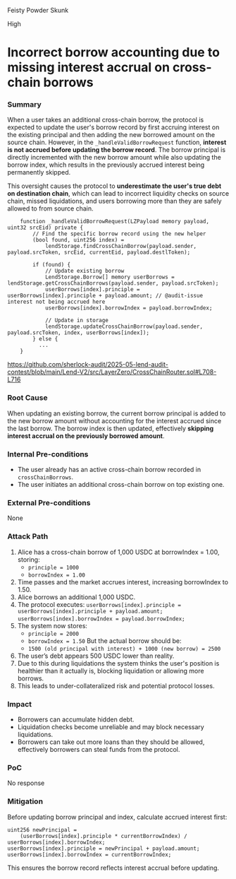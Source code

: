 Feisty Powder Skunk

High

# Incorrect borrow accounting due to missing interest accrual on cross-chain borrows

### Summary

When a user takes an additional cross-chain borrow, the protocol is expected to update the user's borrow record by first accruing interest on the existing principal and then adding the new borrowed amount on the source chain. However, in the `_handleValidBorrowRequest` function, **interest is not accrued before updating the borrow record**. The borrow principal is directly incremented with the new borrow amount while also updating the borrow index, which results in the previously accrued interest being permanently skipped.

This oversight causes the protocol to **underestimate the user's true debt on destination chain**, which can lead to incorrect liquidity checks on source chain, missed liquidations, and users borrowing more than they are safely allowed to from source chain.

```solidity
    function _handleValidBorrowRequest(LZPayload memory payload, uint32 srcEid) private {
        // Find the specific borrow record using the new helper
        (bool found, uint256 index) =
            lendStorage.findCrossChainBorrow(payload.sender, payload.srcToken, srcEid, currentEid, payload.destlToken);

        if (found) {
            // Update existing borrow
            LendStorage.Borrow[] memory userBorrows = lendStorage.getCrossChainBorrows(payload.sender, payload.srcToken);
            userBorrows[index].principle = userBorrows[index].principle + payload.amount; // @audit-issue interest not being accrued here
            userBorrows[index].borrowIndex = payload.borrowIndex;

            // Update in storage
            lendStorage.updateCrossChainBorrow(payload.sender, payload.srcToken, index, userBorrows[index]);
        } else {
          ...
    }
```

https://github.com/sherlock-audit/2025-05-lend-audit-contest/blob/main/Lend-V2/src/LayerZero/CrossChainRouter.sol#L708-L716

### Root Cause

When updating an existing borrow, the current borrow principal is added to the new borrow amount without accounting for the interest accrued since the last borrow. The borrow index is then updated, effectively **skipping interest accrual on the previously borrowed amount**.

### Internal Pre-conditions

- The user already has an active cross-chain borrow recorded in `crossChainBorrows`.
- The user initiates an additional cross-chain borrow on top existing one.

### External Pre-conditions

None

### Attack Path

1. Alice has a cross-chain borrow of 1,000 USDC at borrowIndex = 1.00, storing:
   - `principle = 1000`
   - `borrowIndex = 1.00`
2. Time passes and the market accrues interest, increasing borrowIndex to 1.50.
3. Alice borrows an additional 1,000 USDC.
4. The protocol executes:
   `userBorrows[index].principle = userBorrows[index].principle + payload.amount;`
   `userBorrows[index].borrowIndex = payload.borrowIndex;`
5. The system now stores:
   - `principle = 2000`
   - `borrowIndex = 1.50`
   But the actual borrow should be:
   - `1500 (old principal with interest) + 1000 (new borrow) = 2500`
6. The user’s debt appears 500 USDC lower than reality.
7. Due to this during liquidations the system thinks the user's position is healthier than it actually is, blocking liquidation or allowing more borrows.
8. This leads to under-collateralized risk and potential protocol losses.

### Impact

- Borrowers can accumulate hidden debt.
- Liquidation checks become unreliable and may block necessary liquidations.
- Borrowers can take out more loans than they should be allowed, effectively borrowers can steal funds from the protocol.


### PoC

No response

### Mitigation

Before updating borrow principal and index, calculate accrued interest first:

```solidity
uint256 newPrincipal = 
    (userBorrows[index].principle * currentBorrowIndex) / userBorrows[index].borrowIndex;
userBorrows[index].principle = newPrincipal + payload.amount;
userBorrows[index].borrowIndex = currentBorrowIndex;
```

This ensures the borrow record reflects interest accrual before updating.
